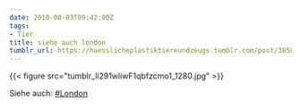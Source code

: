 ```yaml
---
date: 2010-08-03T09:42:00Z
tags:
- Tier
title: siehe auch london
tumblr_url: https://haesslicheplastiktiereundzeugs.tumblr.com/post/3858625276/siehe-auch-london
---
```

{{< figure src="tumblr_li291wliwF1qbfzcmo1_1280.jpg" >}}

Siehe auch: [#London](http://haesslicheplastiktiereundzeugs.tumblr.com/tagged/London)

